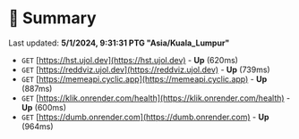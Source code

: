 # 📖 Summary
Last updated: **5/1/2024, 9:31:31 PTG "Asia/Kuala_Lumpur"**

- `GET` [https://hst.ujol.dev](https://hst.ujol.dev) - **Up** (620ms)
- `GET` [https://reddviz.ujol.dev](https://reddviz.ujol.dev) - **Up** (739ms)
- `GET` [https://memeapi.cyclic.app](https://memeapi.cyclic.app) - **Up** (887ms)
- `GET` [https://klik.onrender.com/health](https://klik.onrender.com/health) - **Up** (600ms)
- `GET` [https://dumb.onrender.com](https://dumb.onrender.com) - **Up** (964ms)
